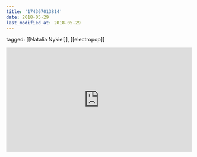 ```yaml
---
title: '174367013814'
date: 2018-05-29
last_modified_at: 2018-05-29
---
```

tagged: [[Natalia Nykiel]], [[electropop]]
<iframe allow="accelerometer; autoplay; clipboard-write; encrypted-media; gyroscope; picture-in-picture" allowfullscreen="" frameborder="0" height="281" id="youtube_iframe" src="https://www.youtube.com/embed/weeZJTHKgtc?feature=oembed&amp;enablejsapi=1&amp;origin=https://safe.txmblr.com&amp;wmode=opaque" width="500"></iframe>